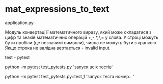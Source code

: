 # mat_expressions_to_text


application.py

Модуль конвертаціїї математичного виразу, який може складатися з цифр та знаків математичних операцій +,-,*,/,= у слова.
У строці можуть бути пробіли (це незначимі символи), числа не можуть бути з крапкою.
Якщо строка не валідна вертається   - invalid input.



test -  pytest


python -m pytest test_pytests.py    'запуск всіх тестів'

python -m pytest test_pytests.py::test_1     'запуск теста номер.. '
